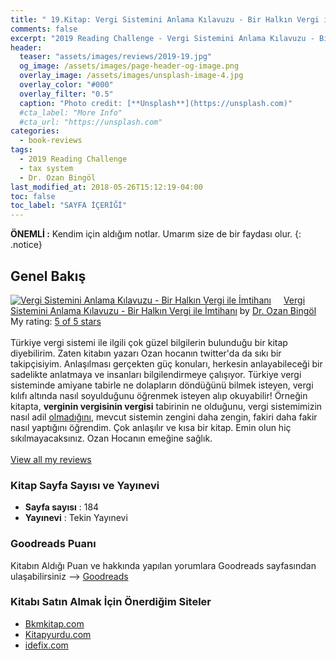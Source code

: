 ```yaml
---
title: " 19.Kitap: Vergi Sistemini Anlama Kılavuzu - Bir Halkın Vergi ile İmtihanı"
comments: false
excerpt: "2019 Reading Challenge - Vergi Sistemini Anlama Kılavuzu - Bir Halkın Vergi ile İmtihanı - Yazar: Dr. Ozan Bingöl"
header:
  teaser: "assets/images/reviews/2019-19.jpg"
  og_image: /assets/images/page-header-og-image.png
  overlay_image: /assets/images/unsplash-image-4.jpg
  overlay_color: "#000"
  overlay_filter: "0.5"
  caption: "Photo credit: [**Unsplash**](https://unsplash.com)"
  #cta_label: "More Info"
  #cta_url: "https://unsplash.com"
categories:
  - book-reviews
tags:
  - 2019 Reading Challenge
  - tax system
  - Dr. Ozan Bingöl
last_modified_at: 2018-05-26T15:12:19-04:00
toc: false
toc_label: "SAYFA İÇERİĞİ"
---
```




**ÖNEMLİ :** Kendim için aldığım notlar. Umarım size de bir faydası olur.
{: .notice}

## Genel Bakış

<a href="https://www.goodreads.com/book/show/43925277-vergi-sistemini-anlama-k-lavuzu---bir-halk-n-vergi-ile-mtihan" style="float: left; padding-right: 20px"><img border="0" alt="Vergi Sistemini Anlama Kılavuzu - Bir Halkın Vergi ile İmtihanı" src="https://i.gr-assets.com/images/S/compressed.photo.goodreads.com/books/1549916921l/43925277._SX98_.jpg" /></a><a href="https://www.goodreads.com/book/show/43925277-vergi-sistemini-anlama-k-lavuzu---bir-halk-n-vergi-ile-mtihan">Vergi Sistemini Anlama Kılavuzu - Bir Halkın Vergi ile İmtihanı</a> by <a href="https://www.goodreads.com/author/show/18869578.Dr_Ozan_Bing_l">Dr. Ozan Bingöl</a><br/>
My rating: <a href="https://www.goodreads.com/review/show/2817059457">5 of 5 stars</a><br /><br />
Türkiye vergi sistemi ile ilgili çok güzel bilgilerin bulunduğu bir kitap diyebilirim. Zaten kitabın yazarı Ozan hocanın twitter'da da sıkı bir takipçisiyim. Anlaşılması gerçekten güç konuları, herkesin anlayabileceği bir sadelikte anlatmaya ve insanları bilgilendirmeye çalışıyor. Türkiye vergi sisteminde amiyane tabirle ne dolapların döndüğünü bilmek isteyen, vergi kılıfı altında nasıl soyulduğunu öğrenmek isteyen alıp okuyabilir! Örneğin kitapta, <b>verginin vergisinin vergisi</b> tabirinin ne olduğunu, vergi sistemimizin nasıl adil <u>olmadığını</u>, mevcut sistemin zengini daha zengin, fakiri daha fakir nasıl yaptığını öğrendim. Çok anlaşılır ve kısa bir kitap. Emin olun hiç sıkılmayacaksınız. Ozan Hocanın emeğine sağlık.
<br/><br/>
<a href="https://www.goodreads.com/review/list/88145705-hasan-elik">View all my reviews</a>

### Kitap Sayfa Sayısı ve Yayınevi
- **Sayfa sayısı** : 184
- **Yayınevi** : Tekin Yayınevi

### Goodreads Puanı
Kitabın Aldığı Puan ve hakkında yapılan yorumlara Goodreads sayfasından ulaşabilirsiniz --> [Goodreads](https://www.goodreads.com/book/show/43925277-vergi-sistemini-anlama-k-lavuzu---bir-halk-n-vergi-ile-mtihan)

### Kitabı Satın Almak İçin Önerdiğim Siteler

- [Bkmkitap.com](https://www.bkmkitap.com/vergi-sistemini-anlama-kilavuzu?gclid=Cj0KCQjwy97qBRDoARIsAITONTIclOAxVFDzuX-8APW7OaE6Qa4Svg_iPSiQvsHV9Tmx3ytvavklAFUaAgCIEALw_wcB)
- [Kitapyurdu.com](https://www.kitapyurdu.com/kitap/vergi-sistemini-anlama-kilavuzu-amp-bir-halkin-vergi-ile-imtihani/490287.html?gclid=Cj0KCQjwy97qBRDoARIsAITONTJSCo47ha2ySbg0y9dTRV8gAGUPF2uFt80iok5PljW8wB819PIfQJkaAlg3EALw_wcB)
- [idefix.com](https://www.idefix.com/Kitap/Vergi-Sistemini-Anlama-Kilavuzu/Egitim-Basvuru/Is-Ekonomi-Hukuk/Hukuk/urunno=0001792951001?gclid=Cj0KCQjwy97qBRDoARIsAITONTJbJz6CwGvQHlkmDx970Ascynmi3bbrZPHUWsLYc6cpjYL98YI9WXgaAkJBEALw_wcB)
